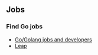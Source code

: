 ## Jobs

### Find Go jobs

- [Go/Golang jobs and developers](https://www.golangprojects.com/)
- [Leap](https://leap.ai/)